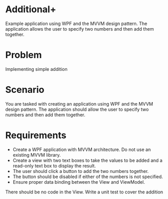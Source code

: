# Additional+
Example application using WPF and the MVVM design pattern. The application allows the user to specify two numbers and then add them together.

# Problem
Implementing simple addition

# Scenario
You are tasked with creating an application using WPF and the MVVM design pattern. The application should allow the user to specify two numbers and then add them together.

# Requirements
- Create a WPF application with MVVM architecture.  Do not use an existing MVVM library.
- Create a view with two text boxes to take the values to be added and a read-only text box to display the result.
- The user should click a button to add the two numbers together.
- The button should be disabled if either of the numbers is not specified.
- Ensure proper data binding between the View and ViewModel.

There should be no code in the View.
Write a unit test to cover the addition
